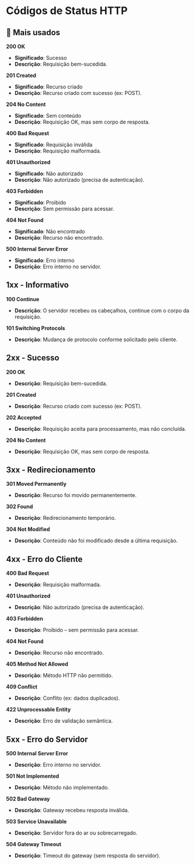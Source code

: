 # Códigos de Status HTTP

## 🚀 Mais usados

**200 OK**
- **Significado**: Sucesso
- **Descrição**: Requisição bem-sucedida.

**201 Created**
- **Significado**: Recurso criado
- **Descrição**: Recurso criado com sucesso (ex: POST).

**204 No Content**
- **Significado**: Sem conteúdo
- **Descrição**: Requisição OK, mas sem corpo de resposta.

**400 Bad Request**
- **Significado**: Requisição inválida
- **Descrição**: Requisição malformada.

**401 Unauthorized**
- **Significado**: Não autorizado
- **Descrição**: Não autorizado (precisa de autenticação).

**403 Forbidden**
- **Significado**: Proibido
- **Descrição**: Sem permissão para acessar.

**404 Not Found**
- **Significado**: Não encontrado
- **Descrição**: Recurso não encontrado.

**500 Internal Server Error**
- **Significado**: Erro interno
- **Descrição**: Erro interno no servidor.

## 1xx - Informativo

**100 Continue**
- **Descrição**: O servidor recebeu os cabeçalhos, continue com o corpo da requisição.

**101 Switching Protocols**
- **Descrição**: Mudança de protocolo conforme solicitado pelo cliente.

## 2xx - Sucesso

**200 OK**
- **Descrição**: Requisição bem-sucedida.

**201 Created**
- **Descrição**: Recurso criado com sucesso (ex: POST).

**202 Accepted**
- **Descrição**: Requisição aceita para processamento, mas não concluída.

**204 No Content**
- **Descrição**: Requisição OK, mas sem corpo de resposta.

## 3xx - Redirecionamento

**301 Moved Permanently**
- **Descrição**: Recurso foi movido permanentemente.

**302 Found**
- **Descrição**: Redirecionamento temporário.

**304 Not Modified**
- **Descrição**: Conteúdo não foi modificado desde a última requisição.

## 4xx - Erro do Cliente

**400 Bad Request**
- **Descrição**: Requisição malformada.

**401 Unauthorized**
- **Descrição**: Não autorizado (precisa de autenticação).

**403 Forbidden**
- **Descrição**: Proibido – sem permissão para acessar.

**404 Not Found**
- **Descrição**: Recurso não encontrado.

**405 Method Not Allowed**
- **Descrição**: Método HTTP não permitido.

**409 Conflict**
- **Descrição**: Conflito (ex: dados duplicados).

**422 Unprocessable Entity**
- **Descrição**: Erro de validação semântica.

## 5xx - Erro do Servidor

**500 Internal Server Error**
- **Descrição**: Erro interno no servidor.

**501 Not Implemented**
- **Descrição**: Método não implementado.

**502 Bad Gateway**
- **Descrição**: Gateway recebeu resposta inválida.

**503 Service Unavailable**
- **Descrição**: Servidor fora do ar ou sobrecarregado.

**504 Gateway Timeout**
- **Descrição**: Timeout do gateway (sem resposta do servidor).

